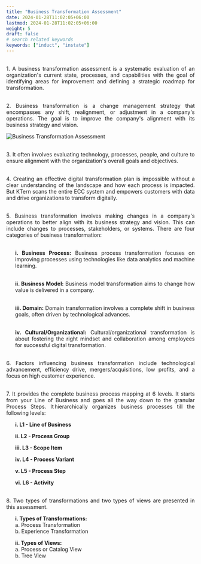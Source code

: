 ```yaml
---
title: "Business Transformation Assessment"
date: 2024-01-28T11:02:05+06:00
lastmod: 2024-01-28T11:02:05+06:00
weight: 5
draft: false
# search related keywords
keywords: ["induct", "instate"]
---
```

<div style='text-align: justify;'>

</br>1. A business transformation assessment is a systematic evaluation of an organization's current state, processes, and capabilities with the goal of identifying areas for improvement and defining a strategic roadmap for transformation. 

</br>2. Business transformation is a change management strategy that encompasses any shift, realignment, or adjustment in a company's operations. The goal is to improve the company's alignment with its business strategy and vision. 

![Business Transformation Assessment](https://storage.googleapis.com/ktern-public-files/product-documentation/Digital%20Maps/61_business_transformation_assessment_digital_maps.png)

</br>3. It often involves evaluating technology, processes, people, and culture to ensure alignment with the organization's overall goals and objectives.

</br>4. Creating an effective digital transformation plan is impossible without a clear understanding of the landscape and how each process is impacted. But KTern scans the entire ECC system and empowers customers with data and drive organizations to transform digitally.

</br>5. Business transformation involves making changes in a company's operations to better align with its business strategy and vision. This can include changes to processes, stakeholders, or systems. There are four categories of business transformation:
<ul>

</br>**i. Business Process:** Business process transformation focuses on improving processes using technologies like data analytics and machine learning. 

</br>**ii. Business Model:** Business model transformation aims to change how value is delivered in a company.

</br>**iii. Domain:** Domain transformation involves a complete shift in business goals, often driven by technological advances.

</br>**iv. Cultural/Organizational:** Cultural/organizational transformation is about fostering the right mindset and collaboration among employees for successful digital transformation.
</ul>

</br>6. Factors influencing business transformation include technological advancement, efficiency drive, mergers/acquisitions, low profits, and a focus on high customer experience.

</br>7. It provides the complete business process mapping at 6 levels. It starts from your Line of Business and goes all the way down to the granular Process Steps. It hierarchically organizes business processes till the following levels:
<ul>

**i. L1 - Line of Business**

**ii. L2 - Process Group**

**iii. L3 - Scope Item**

**iv. L4 - Process Variant**

**v. L5 - Process Step**

**vi. L6 - Activity**
</ul>

</br>8. Two types of transformations and two types of views are presented in this assessment.
<ul>

**i. Types of Transformations:**
</br>a. Process Transformation
</br>b. Experience Transformation

**ii. Types of Views:**
</br>a. Process or Catalog View
</br>b. Tree View
</ul>

</div>